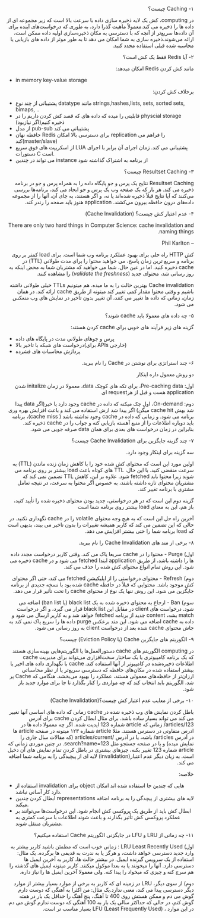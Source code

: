 <!-- Output copied to clipboard! -->

<!-----

Yay, no errors, warnings, or alerts!

Conversion time: 0.494 seconds.


Using this Markdown file:

1. Paste this output into your source file.
2. See the notes and action items below regarding this conversion run.
3. Check the rendered output (headings, lists, code blocks, tables) for proper
   formatting and use a linkchecker before you publish this page.

Conversion notes:

* Docs to Markdown version 1.0β33
* Wed Feb 02 2022 20:42:23 GMT-0800 (PST)
* Source doc: Caching
----->


<p dir="rtl">
۱- Caching چیست؟ </p>


<p dir="rtl">
در computing،  کش یک لایه ذخیره سازی داده با سرعت بالا است که زیر مجموعه ای از داده ها را ذخیره می کند.معمولاً ماهیت گذرا دارد، به طوری که درخواست‌های آینده برای آن داده‌ها سریع‌تر از آنچه که با دسترسی به مکان ذخیره‌سازی اولیه داده ممکن است، ارائه می‌شوند.ذخیره سازی به شما امکان می دهد تا به طور موثر از داده های بازیابی یا محاسبه شده قبلی استفاده مجدد کنید.</p>


<p dir="rtl">
۲- آیا Redis فقط یک کش است؟</p>


<p dir="rtl">
مانند کش کردن Redis امکان میدهد:</p>




* in memory key-value storage

<p dir="rtl">
برخلاف کش کردن: </p>




* پشتیبانی از چند نوع datatype مانند strings,hashes,lists, sets, sorted sets, bimaps, ..
* قابلیتی را میده که داده های که قصد کش کردن داریم را در physcial storage ذخیره کنیم(اگر نیازبود)
* از مدل pub-sub پشتیبانی می کند
* حافظه نهان Redis برای دسترسی بالا امکان replication را فراهم می کند(master/slave)
* از اسکریپت های فوق سریع LUA پشتیبانی می کند. زمان اجرای آن برابر با اجرای دستورات C است.
* می تواند در چندین instance از برنامه به اشتراک گذاشته شود

<p dir="rtl">
۳- Resultset Caching چیست؟</p>


<p dir="rtl">
Resultset Caching نتایج یک پرس و جو پایگاه داده را به همراه پرس و جو در برنامه ذخیره می کند. هر بار که یک صفحه وب یک پرس و جو ایجاد می کند، برنامه‌ها بررسی می‌کنند که آیا نتایج قبلاً ذخیره شده‌اند یا نه، و اگر هستند، به جای آن، آنها را از مجموعه داده‌های درون حافظه بیرون می‌کشند. application هنوز باید صفحه را رندر کند.</p>


<p dir="rtl">
۴- عدم اعتبار کش چیست؟ (Cache Invalidation)</p>


<p dir="rtl">
There are only two hard things in Computer Science: cache invalidation and naming things.</p>


<p dir="rtl">
– Phil Karlton</p>


<p dir="rtl">
کش HTTP راه حلی برای بهبود عملکرد برنامه وب شما است. برای load کمتر بر روی برنامه و سریع ترین زمان پاسخ، می خواهید محتوا را برای مدت طولانی (TTL) در cache  ذخیره کنید. اما در عین حال، شما می خواهید که مشتریان شما به محض اینکه به روز رسانی شد، محتوای جدید  (<em>validate the freshness</em>) را مشاهده کنند.</p>


<p dir="rtl">
Cache invalidation بهترین حالت را به ما میده. هم میتونیم TTLs خیلی طولانی داشته باشیم و وقتی محتوا مقدار کمی تغییر کند میتونه از طریق cache ارائه کند. در همان زمان، زمانی که داده ها تغییر می کنند، آن تغییر بدون تاخیر در نمایش های وب منعکس می شود.</p>


<p dir="rtl">
۵- چه داده های معمولا باید cache شوند؟ </p>


<p dir="rtl">
گزینه های زیر فرآیند های خوبی برای cache کردن هستند: </p>




* پرس و جوهای طولانی مدت در پایگاه های داده
* درخواست های شبکه با تاخیر بالا(برای APIs خارجی)
* پردازش محاسبات های فشرده

<p dir="rtl">
۶- چند استراتژی برای نوشتن در  Cache را نام ببرید. </p>


<p dir="rtl">
دو روش معمول داره اینکار </p>


<p dir="rtl">
اول:  Pre-caching data، برای تکه های کوچک data، معمولا در زمان initalize شدن application هست و قبل از هرrequest ای </p>


<p dir="rtl">
دوم: On-demand، اول چک میکنه که داده در cache وجود دارد یا خیر(اگر data پیدا شد بهش cache hit میگن) اگر پیدا شد ازش استفاده می کند و باعث افزایش بهره وری برنامه می شود. و زمانی که داده در cache وجود نداشته باشد ( cache miss)، برنامه باید دوباره اطلاعات را از منبع آهسته بازیابی کنه و جواب را در cache ذخیره کند. بنابراین در زمان درخواست های بعدی برای همان data صرفه جویی می شود.</p>


<p dir="rtl">
۷- چند گزینه جایگزین برای Cache Invalidation چیست؟</p>


<p dir="rtl">
سه گزینه برای اینکار وجود دارد. </p>


<p dir="rtl">
اولین مورد این است که محتوای کش شده خود را با کاهش زمان زنده ماندن (TTL) به سرعت منقضی کنید. با این حال، TTL های کوتاه باعث load بیشتر بر روی برنامه می شوند زیرا محتوا باید fetched شود. علاوه بر این، کاهش TTL تضمین نمی کند که مشتریان محتوای تازه داشته باشند، به خصوص اگر محتوا به سرعت، در نتیجه تعامل مشتری با برنامه تغییر کند.</p>


<p dir="rtl">
گزینه دوم این است که در هر درخواستی، جدید بودن محتوای ذخیره شده را تأیید کنید، باز هم، این به معنای load  بیشتر روی برنامه شما است</p>


<p dir="rtl">
آخرین راه حل این است که به هیچ وجه محتوای volatile را در cache نگهداری نکنید. در حالی که این تضمین می کند که کاربر همیشه تغییرات را بدون تاخیر می بیند، بدیهی است که load برنامه شما را حتی بیشتر افزایش می دهد.</p>


<p dir="rtl">
۸-  برخی از متد های Cache Invalidation را نام ببرید. </p>


<p dir="rtl">
اول) Purge - محتوا را در cache سریعا پاک می کند. وقتی کاربر درخواست مجدد داده ها را داشته باشد، از طریق application ابتدا fetched می شود و در cache ذخیره می شود. این روش تمام انواع محتوای کش شده را حذف می کند.</p>


<p dir="rtl">
دوم) Refresh - محتوای درخواستی را از اپلیکیشن fetched می کند، حتی اگر محتوای کش موجود باشد. محتوایی که قبلاً در حافظه cache  شده بود با نسخه جدیدی از برنامه جایگزین می شود. این روش تنها یک نوع از محتوای cache را تحت تأثیر قرار می دهد.</p>


<p dir="rtl">
سوم) Ban - ارجاع به محتوای ذخیره شده به یک black list  (یا ban list) اضافه می شود. درخواست های client در مقابل این black list قرار می گیرد، و اگر درخواست match بشه، content جدید از برنامه fetched خواهد شد و به کاربر ارسال می شود و داده به cache اضافه می شود. این متد برعکس purge داده ها را سریع پاک نمی کند به جاش محتوای cache شده بعد از درخواست client به روز رسانی می شود. </p>


<p dir="rtl">
۹- الگوریتم های جایگزین Cache (یا Eviction Policy) چیست؟ </p>


<p dir="rtl">
در computing الگوریتم های cache دستورالعمل‌ها یا الگوریتم‌هایی بهینه‌سازی هستند که یک برنامه کامپیوتری یا یک ساختار سخت‌افزاری می‌تواند برای مدیریت cache  اطلاعات ذخیره‌شده در کامپیوتر  از آنها استفاده کند. cache با نگهداری  داده های اخیر یا بیشتر استفاده شده در مکان‌های حافظه که دسترسی سریع‌تر یا از نظر محاسباتی ارزان‌تر از حافظه‌های معمولی هستند، عملکرد را بهبود می‌بخشد. هنگامی که Cache پر شد، الگوریتم باید انتخاب کند که چه مواردی را کنار بگذارد تا جا برای موارد جدید باز شود.</p>


<p dir="rtl">
۱۰- برخی از معایب عدم اعتبار کش چیست؟(Cache Invalidation)</p>


<p dir="rtl">
باطل کردن نمایش های وب ذخیره شده در cache زمانی که داده های اساسی آنها تغییر می کند می تواند بسیار ساده باشد. برای مثال ابطال کردن cache برای آدرس articles/123/ زمانی که article شماره 123 اپدیت شده. اگر چه معمولا داده ها در ادرس متفاوتی در دسترس هستند. مثلا article شماره ۱۲۳ میتونه در صفحه article ها در آدرس articles/ باشه، یا در آدرس /articles/current (که مقالات سال جاری را نمایش میده) و یا در صفحه جستجو مثل search?name=123. در چنین موردی زمانی که article  شماره 123 تغییر بکنه، چیزهای بیشتری در باطل کردن تمام نمایش های آن دخیل است. به زبان دیگر عدم اعتبار(invalidation) لایه ای از پیچیدگی را به برنامه شما اضافه می کند.</p>


<p dir="rtl">
خلاصه:</p>




* استفاده از invalidation برای object هایی که چندین جا استفاده شده اند امکان دارد کار آسانی نباشد.
* ابطال کردن چندین representations لایه های بیشتری از پیچدگی را به برنامه اضافه میکند.
* ابطال کش باید از طریق یک پروکسی کش انجام شود. این درخواست‌ها می‌توانند بر عملکرد پروکسی کش تأثیر بگذارند و باعث شوند اطلاعات با سرعت کمتری به مشتریان منتقل شوند.

<p dir="rtl">
۱۱- چه زمانی از LRU و LFU در جایگزنی الگوریتم Cache استفاده میکنیم؟ </p>


<p dir="rtl">
اول) LRU Least Recently Used : زمانی خوب است که مطمئن باشید کاربر بیشتر به وارد جدید  دسترسی خواهد داشت، و هرگز یا به ندرت به قدیمی ها برگرده. یک مثال: استفاده از یک سرویس گیرنده ایمیل. در بیشتر حالت ها، کاربر به آخرین ایمیل ها دسترسی دارد. آنها را میخونند یا به  بعدا موکول میکنند. کاربر میتونه ایمیل های گذشته را هم سرچ کنه و چیزی که میخواد را پیدا کنه. ولی معمولا آخرین ایمیل ها را نیاز داره. </p>


<p dir="rtl">
دوم) از سوی دیگر، LRU در زمینه ای که کاربر به برخی از موارد بسیار بیشتر از موارد دیگر دسترسی پیدا می کند، معنی ندارد.یک مثال: من اکثرا به آهنگی که دوست دارم گوش می دم و ممکن هستش روی 400 تا آهنگ، پنج آهنگ را حداقل یک بار در هفته گوش کنم، در حالی که حداکثر سالی یک بار به 100 آهنگی که دوست ندارم گوش می دم. در این موارد ، LFU (Least Frequently Used) بسیار مناسب تر است.</p>

